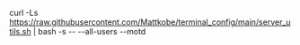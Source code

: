 curl -Ls https://raw.githubusercontent.com/Mattkobe/terminal_config/main/server_utils.sh | bash -s -- --all-users --motd
